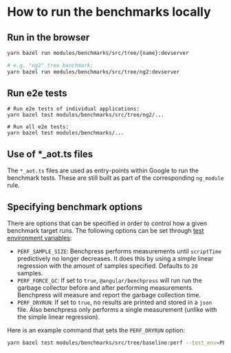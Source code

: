 # How to run the benchmarks locally

## Run in the browser

```bash
yarn bazel run modules/benchmarks/src/tree/{name}:devserver

# e.g. "ng2" tree benchmark:
yarn bazel run modules/benchmarks/src/tree/ng2:devserver
```

## Run e2e tests

```
# Run e2e tests of individual applications:
yarn bazel test modules/benchmarks/src/tree/ng2/...

# Run all e2e tests:
yarn bazel test modules/benchmarks/...
```

## Use of *_aot.ts files

The `*_aot.ts` files are used as entry-points within Google to run the benchmark
tests. These are still built as part of the corresponding `ng_module` rule.

## Specifying benchmark options

There are options that can be specified in order to control how a given benchmark target
runs. The following options can be set through [test environment variables](https://docs.bazel.build/versions/master/command-line-reference.html#flag--test_env):

* `PERF_SAMPLE_SIZE`: Benchpress performs measurements until `scriptTime` predictively no longer
  decreases. It does this by using a simple linear regression with the amount of samples specified.
  Defaults to `20` samples.
* `PERF_FORCE_GC`: If set to `true`, `@angular/benchpress` will run run the garbage collector
  before and after performing measurements. Benchpress will measure and report the garbage
  collection time.
* `PERF_DRYRUN`: If set to `true`, no results are printed and stored in a `json` file. Also
  benchpress only performs a single measurement (unlike with the simple linear regression).
  
Here is an example command that sets the `PERF_DRYRUN` option:

```bash
yarn bazel test modules/benchmarks/src/tree/baseline:perf --test_env=PERF_DRYRUN=true
```